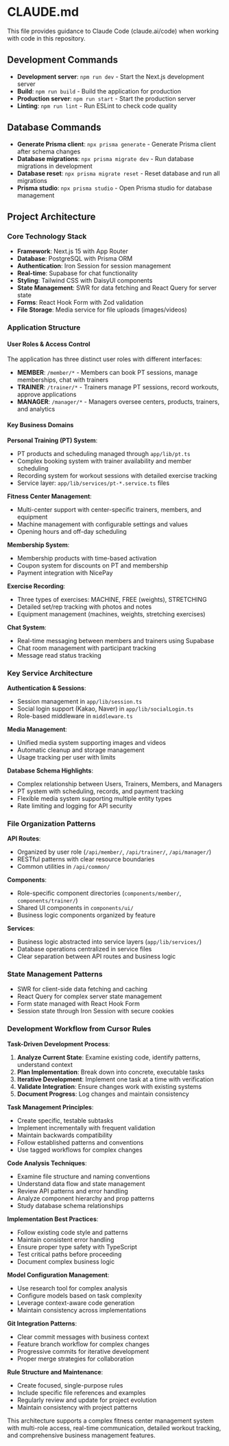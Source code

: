 # CLAUDE.md

This file provides guidance to Claude Code (claude.ai/code) when working with code in this repository.

## Development Commands

- **Development server**: `npm run dev` - Start the Next.js development server
- **Build**: `npm run build` - Build the application for production
- **Production server**: `npm run start` - Start the production server
- **Linting**: `npm run lint` - Run ESLint to check code quality

## Database Commands

- **Generate Prisma client**: `npx prisma generate` - Generate Prisma client after schema changes
- **Database migrations**: `npx prisma migrate dev` - Run database migrations in development
- **Database reset**: `npx prisma migrate reset` - Reset database and run all migrations
- **Prisma studio**: `npx prisma studio` - Open Prisma studio for database management

## Project Architecture

### Core Technology Stack
- **Framework**: Next.js 15 with App Router
- **Database**: PostgreSQL with Prisma ORM
- **Authentication**: Iron Session for session management
- **Real-time**: Supabase for chat functionality
- **Styling**: Tailwind CSS with DaisyUI components
- **State Management**: SWR for data fetching and React Query for server state
- **Forms**: React Hook Form with Zod validation
- **File Storage**: Media service for file uploads (images/videos)

### Application Structure

#### User Roles & Access Control
The application has three distinct user roles with different interfaces:
- **MEMBER**: `/member/*` - Members can book PT sessions, manage memberships, chat with trainers
- **TRAINER**: `/trainer/*` - Trainers manage PT sessions, record workouts, approve applications
- **MANAGER**: `/manager/*` - Managers oversee centers, products, trainers, and analytics

#### Key Business Domains

**Personal Training (PT) System**:
- PT products and scheduling managed through `app/lib/pt.ts`
- Complex booking system with trainer availability and member scheduling
- Recording system for workout sessions with detailed exercise tracking
- Service layer: `app/lib/services/pt-*.service.ts` files

**Fitness Center Management**:
- Multi-center support with center-specific trainers, members, and equipment
- Machine management with configurable settings and values
- Opening hours and off-day scheduling

**Membership System**:
- Membership products with time-based activation
- Coupon system for discounts on PT and membership
- Payment integration with NicePay

**Exercise Recording**:
- Three types of exercises: MACHINE, FREE (weights), STRETCHING
- Detailed set/rep tracking with photos and notes
- Equipment management (machines, weights, stretching exercises)

**Chat System**:
- Real-time messaging between members and trainers using Supabase
- Chat room management with participant tracking
- Message read status tracking

### Key Service Architecture

**Authentication & Sessions**:
- Session management in `app/lib/session.ts`
- Social login support (Kakao, Naver) in `app/lib/socialLogin.ts`
- Role-based middleware in `middleware.ts`

**Media Management**:
- Unified media system supporting images and videos
- Automatic cleanup and storage management
- Usage tracking per user with limits

**Database Schema Highlights**:
- Complex relationship between Users, Trainers, Members, and Managers
- PT system with scheduling, records, and payment tracking
- Flexible media system supporting multiple entity types
- Rate limiting and logging for API security

### File Organization Patterns

**API Routes**: 
- Organized by user role (`/api/member/`, `/api/trainer/`, `/api/manager/`)
- RESTful patterns with clear resource boundaries
- Common utilities in `/api/common/`

**Components**:
- Role-specific component directories (`components/member/`, `components/trainer/`)
- Shared UI components in `components/ui/`
- Business logic components organized by feature

**Services**:
- Business logic abstracted into service layers (`app/lib/services/`)
- Database operations centralized in service files
- Clear separation between API routes and business logic

### State Management Patterns
- SWR for client-side data fetching and caching
- React Query for complex server state management
- Form state managed with React Hook Form
- Session state through Iron Session with secure cookies

### Development Workflow from Cursor Rules

**Task-Driven Development Process**:
1. **Analyze Current State**: Examine existing code, identify patterns, understand context
2. **Plan Implementation**: Break down into concrete, executable tasks
3. **Iterative Development**: Implement one task at a time with verification
4. **Validate Integration**: Ensure changes work with existing systems
5. **Document Progress**: Log changes and maintain consistency

**Task Management Principles**:
- Create specific, testable subtasks
- Implement incrementally with frequent validation  
- Maintain backwards compatibility
- Follow established patterns and conventions
- Use tagged workflows for complex changes

**Code Analysis Techniques**:
- Examine file structure and naming conventions
- Understand data flow and state management
- Review API patterns and error handling
- Analyze component hierarchy and prop patterns
- Study database schema relationships

**Implementation Best Practices**:
- Follow existing code style and patterns
- Maintain consistent error handling
- Ensure proper type safety with TypeScript
- Test critical paths before proceeding
- Document complex business logic

**Model Configuration Management**:
- Use research tool for complex analysis
- Configure models based on task complexity
- Leverage context-aware code generation
- Maintain consistency across implementations

**Git Integration Patterns**:
- Clear commit messages with business context
- Feature branch workflow for complex changes
- Progressive commits for iterative development
- Proper merge strategies for collaboration

**Rule Structure and Maintenance**:
- Create focused, single-purpose rules
- Include specific file references and examples
- Regularly review and update for project evolution
- Maintain consistency with project patterns

This architecture supports a complex fitness center management system with multi-role access, real-time communication, detailed workout tracking, and comprehensive business management features.